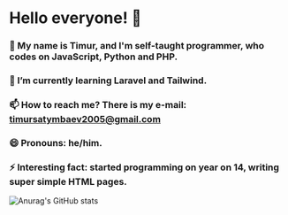 # Hello everyone! 👋

### 🔭 My name is Timur, and I'm self-taught programmer, who codes on JavaScript, Python and PHP.
### 🌱 I’m currently learning Laravel and Tailwind.
### 📫 How to reach me? There is my e-mail: timursatymbaev2005@gmail.com
### 😄 Pronouns: he/him.
### ⚡ Interesting fact: started programming on year on 14, writing super simple HTML pages.

![Anurag's GitHub stats](https://github-readme-stats.vercel.app/api?username=timursatymbaev&show_icons=true&theme=synthwave)
